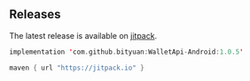 
Releases
--------
The latest release is available on [jitpack](https://www.jitpack.io/).

```kotlin
implementation 'com.github.bityuan:WalletApi-Android:1.0.5'

maven { url "https://jitpack.io" }
```

